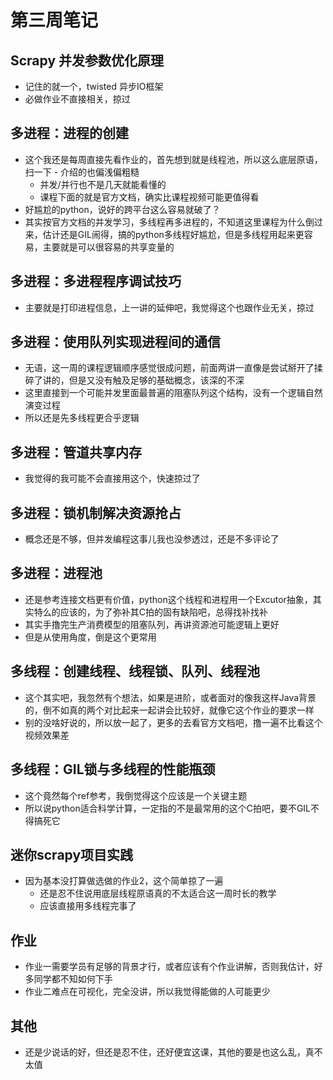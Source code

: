# 第三周笔记

## Scrapy 并发参数优化原理

+ 记住的就一个，twisted 异步IO框架
+ 必做作业不直接相关，掠过

## 多进程：进程的创建

+ 这个我还是每周直接先看作业的，首先想到就是线程池，所以这么底层原语，扫一下  - 介绍的也偏浅偏粗糙
  - 并发/并行也不是几天就能看懂的
  - 课程下面的就是官方文档，确实比课程视频可能更值得看
+ 好尴尬的python，说好的跨平台这么容易就破了？
+ 其实按官方文档的并发学习，多线程再多进程的，不知道这里课程为什么倒过来，估计还是GIL闹得，搞的python多线程好尴尬，但是多线程用起来更容易，主要就是可以很容易的共享变量的

## 多进程：多进程程序调试技巧

+ 主要就是打印进程信息，上一讲的延伸吧，我觉得这个也跟作业无关，掠过

## 多进程：使用队列实现进程间的通信

+ 无语，这一周的课程逻辑顺序感觉很成问题，前面两讲一直像是尝试掰开了揉碎了讲的，但是又没有触及足够的基础概念，该深的不深
+ 这里直接到一个可能并发里面最普遍的阻塞队列这个结构，没有一个逻辑自然演变过程
+ 所以还是先多线程更合乎逻辑


## 多进程：管道共享内存

+ 我觉得的我可能不会直接用这个，快速掠过了

## 多进程：锁机制解决资源抢占

+ 概念还是不够，但并发编程这事儿我也没参透过，还是不多评论了

## 多进程：进程池

+ 还是参考连接文档更有价值，python这个线程和进程用一个Excutor抽象，其实特么的应该的，为了弥补其C拍的固有缺陷吧，总得找补找补
+ 其实手撸完生产消费模型的阻塞队列，再讲资源池可能逻辑上更好
+ 但是从使用角度，倒是这个更常用

## 多线程：创建线程、线程锁、队列、线程池

+ 这个其实吧，我忽然有个想法，如果是进阶，或者面对的像我这样Java背景的，倒不如真的两个对比起来一起讲会比较好，就像它这个作业的要求一样
+ 别的没啥好说的，所以放一起了，更多的去看官方文档吧，撸一遍不比看这个视频效果差


## 多线程：GIL锁与多线程的性能瓶颈

+ 这个竟然每个ref参考，我倒觉得这个应该是一个关键主题
+ 所以说python适合科学计算，一定指的不是最常用的这个C拍吧，要不GIL不得搞死它

## 迷你scrapy项目实践

+ 因为基本没打算做选做的作业2，这个简单掠了一遍
  - 还是忍不住说用底层线程原语真的不太适合这一周时长的教学
  - 应该直接用多线程完事了

## 作业

+ 作业一需要学员有足够的背景才行，或者应该有个作业讲解，否则我估计，好多同学都不知如何下手
+ 作业二难点在可视化，完全没讲，所以我觉得能做的人可能更少

## 其他

+ 还是少说话的好，但还是忍不住，还好便宜这课，其他的要是也这么乱，真不太值

